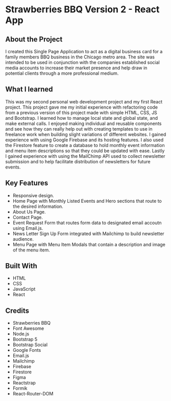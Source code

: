 # Strawberries BBQ Version 2 - React App

## About the Project

I created this Single Page Application to act as a digital business card for a family members BBQ business in the Chicago metro area. The site was intended to be used in conjunction with the companies established social media accounts to increase their market presence and help draw in potential clients through a more professional medium.

## What I learned

This was my second personal web development project and my first React project. This project gave me my initial experience with refactoring code from a previous version of this project made with simple HTML, CSS, JS and Bootstrap. I learned how to manage local state and global state, and make external calls. I enjoyed making individual and reusable components and see how they can really help out with creating templates to use in freelance work when building slight variations of different websites. I gained experience with using Google Firebase and its hosting features. I also used the Firestore feature to create a database to hold monthly event information and menu item descriptions so that they could be updated with ease. Lastly I gained experience with using the MailChimp API used to collect newsletter submission and to help facilitate distribution of newsletters for future events.

## Key Features

- Responsive design.
- Home Page with Monthly Listed Events and Hero sections that route to the desired information.
- About Us Page.
- Contact Page.
- Event Request Form that routes form data to designated email accoutn using Email.js.
- News Letter Sign Up Form integrated with Mailchimp to build newsletter audience.
- Menu Page with Menu Item Modals that contain a description and image of the menu item.

## Built With

- HTML
- CSS
- JavaScript
- React

## Credits

- Strawberries BBQ
- Font Awesome
- Node.js
- Bootstrap 5
- Bootstrap Social
- Google Fonts
- Email.js
- Mailchimp
- Firebase
- Firestore
- Figma
- Reactstrap
- Formik
- React-Router-DOM
